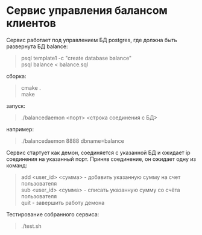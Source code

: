 # Сервис управления балансом клиентов
Сервис работает под управлением БД postgres, где должна быть развернута БД balance:
> psql template1 -c "create database balance"  
> psql balance < balance.sql	 

сборка:
> cmake .  
> make  

запуск:
> ./balancedaemon <порт> <строка соединения с БД>

например:
> ./balancedaemon 8888 dbname=balance 

Сервис стартует как демон, соединяется с указанной БД и ожидает ip соединения на указанный порт.
Приняв соединение, он ожидает одну из команд:
> add <user_id> <сумма>      - добавить указанную сумму на счет пользователя  
> sub <user_id> <сумма>      - списать указанную сумму со счёта пользователя  
> quit                       - завершить работу демона  

Тестирование собранного сервиса:
> ./test.sh
